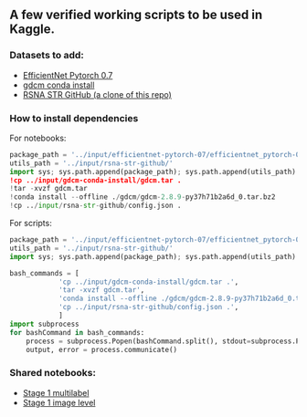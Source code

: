 ## A few verified working scripts to be used in Kaggle.

### Datasets to add:
- [EfficientNet Pytorch 0.7](https://www.kaggle.com/tunguz/efficientnet-pytorch-07)
- [gdcm conda install](https://www.kaggle.com/ronaldokun/gdcm-conda-install)
- [RSNA STR GitHub (a clone of this repo)](www.kaggle.com/dataset/f4127c3bf3b0b540d8d17e1b4f1bddbe4ea05231c9613619e8ccd745c7dd2b17)

### How to install dependencies

For notebooks:
```python
package_path = '../input/efficientnet-pytorch-07/efficientnet_pytorch-0.7.0'
utils_path = '../input/rsna-str-github/'
import sys; sys.path.append(package_path); sys.path.append(utils_path)'
!cp ../input/gdcm-conda-install/gdcm.tar .
!tar -xvzf gdcm.tar
!conda install --offline ./gdcm/gdcm-2.8.9-py37h71b2a6d_0.tar.bz2
!cp ../input/rsna-str-github/config.json .
```

For scripts:
```python
package_path = '../input/efficientnet-pytorch-07/efficientnet_pytorch-0.7.0'
utils_path = '../input/rsna-str-github/'
import sys; sys.path.append(package_path); sys.path.append(utils_path)

bash_commands = [
            'cp ../input/gdcm-conda-install/gdcm.tar .',
            'tar -xvzf gdcm.tar',
            'conda install --offline ./gdcm/gdcm-2.8.9-py37h71b2a6d_0.tar.bz2',
            'cp ../input/rsna-str-github/config.json .',
            ]
import subprocess
for bashCommand in bash_commands:
    process = subprocess.Popen(bashCommand.split(), stdout=subprocess.PIPE)
    output, error = process.communicate()
```

### Shared notebooks:
- [Stage 1 multilabel](https://www.kaggle.com/stanleyjzheng/rsna-github-multilabel-testing?scriptVersionId=46463393)
- [Stage 1 image level](https://www.kaggle.com/stanleyjzheng/rsna-github-image-level-testing?scriptVersionId=46465661)